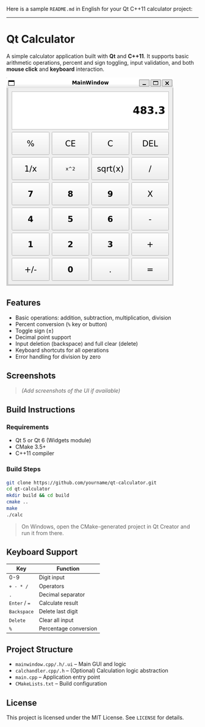 Here is a sample `README.md` in English for your Qt C++11 calculator project:

---

# Qt Calculator

A simple calculator application built with **Qt** and **C++11**. It supports basic arithmetic operations, percent and sign toggling, input validation, and both **mouse click** and **keyboard** interaction.

![Project Preview](public/calc.png)

## Features

* Basic operations: addition, subtraction, multiplication, division
* Percent conversion (`%` key or button)
* Toggle sign (±)
* Decimal point support
* Input deletion (backspace) and full clear (delete)
* Keyboard shortcuts for all operations
* Error handling for division by zero

## Screenshots

> *(Add screenshots of the UI if available)*

## Build Instructions

### Requirements

* Qt 5 or Qt 6 (Widgets module)
* CMake 3.5+
* C++11 compiler

### Build Steps

```bash
git clone https://github.com/yourname/qt-calculator.git
cd qt-calculator
mkdir build && cd build
cmake ..
make
./calc
```

> On Windows, open the CMake-generated project in Qt Creator and run it from there.

## Keyboard Support

| Key           | Function              |
| ------------- | --------------------- |
| 0-9           | Digit input           |
| `+ - * /`     | Operators             |
| `.`           | Decimal separator     |
| `Enter` / `=` | Calculate result      |
| `Backspace`   | Delete last digit     |
| `Delete`      | Clear all input       |
| `%`           | Percentage conversion |

## Project Structure

* `mainwindow.cpp/.h/.ui` – Main GUI and logic
* `calchandler.cpp/.h` – (Optional) Calculation logic abstraction
* `main.cpp` – Application entry point
* `CMakeLists.txt` – Build configuration

## License

This project is licensed under the MIT License. See `LICENSE` for details.

